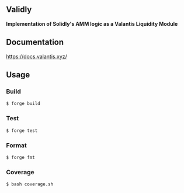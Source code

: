 ## Validly

**Implementation of Solidly's AMM logic as a Valantis Liquidity Module**

## Documentation

https://docs.valantis.xyz/

## Usage

### Build

```shell
$ forge build
```

### Test

```shell
$ forge test
```

### Format

```shell
$ forge fmt
```

### Coverage

```shell
$ bash coverage.sh
```
